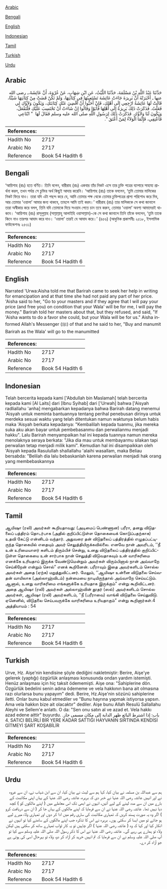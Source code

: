 [Arabic](#arabic)

[Bengali](#bengali)

[English](#english)

[Indonesian](#indonesian)

[Tamil](#tamil)

[Turkish](#turkish)

[Urdu](#urdu)

## Arabic


<div dir="rtl" lang="ar" style={{fontSize:'larger',backgroundColor:'#f8f9fa',padding:20}}>
حَدَّثَنَا عَبْدُ اللَّهِ بْنُ مَسْلَمَةَ، حَدَّثَنَا اللَّيْثُ، عَنِ ابْنِ شِهَابٍ، عَنْ عُرْوَةَ، أَنَّ عَائِشَةََ،ـ رضى الله عنها ـ أَخْبَرَتْهُ أَنَّ بَرِيرَةَ جَاءَتْ عَائِشَةَ تَسْتَعِينُهَا فِي كِتَابَتِهَا، وَلَمْ تَكُنْ قَضَتْ مِنْ كِتَابَتِهَا شَيْئًا، قَالَتْ لَهَا عَائِشَةُ ارْجِعِي إِلَى أَهْلِكِ، فَإِنْ أَحَبُّوا أَنْ أَقْضِيَ عَنْكِ كِتَابَتَكِ، وَيَكُونَ وَلاَؤُكِ لِي فَعَلْتُ‏.‏ فَذَكَرَتْ ذَلِكَ بَرِيرَةُ إِلَى أَهْلِهَا فَأَبَوْا وَقَالُوا إِنْ شَاءَتْ أَنْ تَحْتَسِبَ عَلَيْكِ فَلْتَفْعَلْ، وَيَكُونَ لَنَا وَلاَؤُكِ‏.‏ فَذَكَرَتْ ذَلِكَ لِرَسُولِ اللَّهِ صلى الله عليه وسلم فَقَالَ لَهَا ‏ "‏ ابْتَاعِي فَأَعْتِقِي، فَإِنَّمَا الْوَلاَءُ لِمَنْ أَعْتَقَ ‏"‏‏.‏
</div>
<div style={{backgroundColor:'#f8f9fa',padding:20, marginBottom: 10}}><table> <thead> <tr> <th>References:</th> <th></th> </tr> </thead> <tbody><tr><td>Hadith No</td><td>2717</td></tr><tr><td>Arabic No</td><td>2717</td></tr><tr><td>Reference</td><td>Book 54 Hadith 6</td></tr></tbody></table></div>

## Bengali


<div dir="ltr" lang="bn" style={{fontSize:'larger',backgroundColor:'#f8f9fa',padding:20}}>
‘আয়িশাহ (রাঃ) হতে বর্ণিত। তিনি বলেন, বারীরাহ (রাঃ) একবার তাঁর নিকট এসে তার চুক্তি পত্রের ব্যাপারে সাহায্য প্রার্থনা করল, তখন পর্যন্ত সে চুক্তির অর্থ কিছুই আদায় করেনি। ‘আয়িশাহ (রাঃ) তাকে বললেন, ‘তুমি তোমার মালিকের নিকট ফিরে যাও। তারা যদি এটা পছন্দ করে যে, আমি তোমার পক্ষ থেকে তোমার চুক্তিপত্রের প্রাপ্য পরিশোধ করে দিব, আর তোমার ‘ওয়ালা’ আমার জন্য থাকবে, তাহলে আমি তাই করব।’ বারীরাহ (রাঃ) তার মালিককে সে কথা জানালে তারা অস্বীকার করে বলল, তিনি যদি তোমাকে দিয়ে সওয়াব পেতে চান তবে করুন, তোমার ‘ওয়ালা’ অবশ্য আমাদেরই থাকবে। ‘আয়িশাহ (রাঃ) রাসূলুল্লাহ (সাল্লাল্লাহু আলাইহি ওয়াসাল্লাম)-কে সে কথা জানালে তিনি তাঁকে বললেন, ‘তুমি তাকে কিনে নাও তারপর আযাদ করে দাও। ‘ওয়ালা’ তারই যে আযাদ করে।’ (৪৫৬) (আধুনিক প্রকাশনীঃ ২৫১৮, ইসলামিক ফাউন্ডেশনঃ ২৫৩১)
</div>
<div style={{backgroundColor:'#f8f9fa',padding:20, marginBottom: 10}}><table> <thead> <tr> <th>References:</th> <th></th> </tr> </thead> <tbody><tr><td>Hadith No</td><td>2717</td></tr><tr><td>Arabic No</td><td>2717</td></tr><tr><td>Reference</td><td>Book 54 Hadith 6</td></tr></tbody></table></div>

## English


<div dir="ltr" lang="en" style={{fontSize:'larger',backgroundColor:'#f8f9fa',padding:20}}>
Narrated 'Urwa:Aisha told me that Barirah came to seek her help in writing for emancipation and at that time she had not paid any part of her price. 'Aisha said to her, "Go to your masters and if they agree that I will pay your price (and free you) on condition that your Wala' will be for me, I will pay the money." Barirah told her masters about that, but they refused, and said, "If 'Aisha wants to do a favor she could, but your Wala will be for us." Aisha informed Allah's Messenger (ﷺ) of that and he said to her, "Buy and manumit Barirah as the Wala' will go to the manumitted
</div>
<div style={{backgroundColor:'#f8f9fa',padding:20, marginBottom: 10}}><table> <thead> <tr> <th>References:</th> <th></th> </tr> </thead> <tbody><tr><td>Hadith No</td><td>2717</td></tr><tr><td>Arabic No</td><td>2717</td></tr><tr><td>Reference</td><td>Book 54 Hadith 6</td></tr></tbody></table></div>

## Indonesian


<div dir="ltr" lang="id" style={{fontSize:'larger',backgroundColor:'#f8f9fa',padding:20}}>
Telah bercerita kepada kami ['Abdullah bin Maslamah] telah bercerita kepada kami [Al Laits] dari [Ibnu Syihab] dari ['Urwah] bahwa ['Aisyah radliallahu 'anha] mengabarkan kepadanya bahwa Barirah datang menemui 'Aisyah untuk meminta bantuannya tentang perihal penebusan dirinya untuk merdeka sesuai waktu yang telah ditentukan namun waktunya belum habis maka 'Aisyah berkata kepadanya: "Kembalilah kepada tuanmu, jika mereka suka aku akan bayar untuk pembebasanmu dan perwalianmu menjadi hakku". Lalu Barirah menyampaikan hal ini kepada tuannya namun mereka menolaknya seraya berkata: "Jika dia mau untuk membayarmu silakan tapi perwalian tetap menjadi milik kami". Kemudian hal ini disampaikkan oleh 'Aisyah kepada Rasulullah shallallahu 'alaihi wasallam, maka Beliau bersabda: "Belilah dia lalu bebaskanlah karena perwalian menjadi hak orang yang membebaskannya
</div>
<div style={{backgroundColor:'#f8f9fa',padding:20, marginBottom: 10}}><table> <thead> <tr> <th>References:</th> <th></th> </tr> </thead> <tbody><tr><td>Hadith No</td><td>2717</td></tr><tr><td>Arabic No</td><td>2717</td></tr><tr><td>Reference</td><td>Book 54 Hadith 6</td></tr></tbody></table></div>

## Tamil


<div dir="ltr" lang="ta" style={{fontSize:'larger',backgroundColor:'#f8f9fa',padding:20}}>
ஆயிஷா (ரலி) அவர்கள் கூறியதாவது: (அடிமைப் பெண்ணான) பரீரா, தனது விடுதலைப் பத்திரம் தொடர்பாக (அதில் குறிப்பிட்டுள்ள தொகையைக் கொடுப்பதற்காக) உதவி கேட்டு என்னிடம் வந்தார். அதுவரை தன் விடுதலைப் பத்திரத்தில் எழுதப்பட்டிருந்த தொகையில் எதையும் அவர் செலுத்தியிருக்கவில்லை. எனவே நான் அவரிடம், ‘‘நீ உன் உரிமையாளர் களிடம் திரும்பிச் சென்று, உனது விடுதலைப் பத்திரத்தில் குறிப்பிட்டுள்ள தொகையை உன் சார்பாக நான் செலுத்தி விடுவதாகவும் உன் வாரிசுரிமை எனக்கே உரியதாய் இருக்க வேண்டுமென்றும் அவர்கள் விரும்பினால் நான் அவ்வாறே செய்கிறேன் என்றும் சொல்” எனக் கூறினேன். பரீராவும் இதை அவர்களிடம் சொல்ல அவர்கள் அதை (ஏற்க) மறுத்துவிட்டனர். மேலும், ‘‘ஆயிஷா உன்னை விடுதலை செய்வதன் வாயிலாக (அல்லாஹ்விடம்) நன்மையை நாடியிருந்தால் அவ்வாறே செய்யட்டும். ஆனால், உனது வாரிசுரிமை எங்களுக்கே உரியதாக இருக்கும்” என்று கூறிவிட்டனர். அதை ஆயிஷா (ரலி) அவர்கள் அல்லாஹ்வின் தூதர் (ஸல்) அவர்களிடம் சொல்ல அவர்கள், ஆயிஷா (ரலி) அவர்களிடம், ‘‘நீ (பரீராவை) வாங்கி விடுதலை செய்துவிடு. ஏனெனில், விடுதலை செய்பவருக்கே வாரிசுரிமை உரியதாகும்” என்று கூறினார்கள்.4 அத்தியாயம் : 54
</div>
<div style={{backgroundColor:'#f8f9fa',padding:20, marginBottom: 10}}><table> <thead> <tr> <th>References:</th> <th></th> </tr> </thead> <tbody><tr><td>Hadith No</td><td>2717</td></tr><tr><td>Arabic No</td><td>2717</td></tr><tr><td>Reference</td><td>Book 54 Hadith 6</td></tr></tbody></table></div>

## Turkish


<div dir="ltr" lang="tr" style={{fontSize:'larger',backgroundColor:'#f8f9fa',padding:20}}>
Urve, Hz. Aişe'nin kendisine şöyle dediğini nakletmiştir: Berire, Aişe'ye gelerek (yaptığı) özgürlük anlaşması konusunda ondan yardım istemişti. Henüz anlaşması için hiç taksit ödememişti. Aişe ona: "Sahiplerine dön. Özgürlük bedelini senin adına ödememe ve vela hakkının bana ait olmasına razı olurlarsa bunu yapayım" dedi. Berire, Hz.Aişe'nin sözünü sahiplerine iletti. Onlar bunu kabul etmediler ve "Bunu hayrına yapmak istiyorsa yapsın. Ama vela hakkın bize ait olacaktır" dediler. Aişe bunu Allah Resulü Sallallahu Aleyhi ve Sellem'e anlattı. O da: "Sen onu satın al ve azad et. Vela hakkı azad edene aittir" buyurdu. باب: إذا اشترط البائع ظهر الدابة إلى مكان مسمى جاز. 4. SATICI BELİRLİ BİR YERE KADAR SATTlĞI HAYVANIN SIRTINDA KENDİSİ GİTMEYİ ŞART KOŞABİLİR
</div>
<div style={{backgroundColor:'#f8f9fa',padding:20, marginBottom: 10}}><table> <thead> <tr> <th>References:</th> <th></th> </tr> </thead> <tbody><tr><td>Hadith No</td><td>2717</td></tr><tr><td>Arabic No</td><td>2717</td></tr><tr><td>Reference</td><td>Book 54 Hadith 6</td></tr></tbody></table></div>

## Urdu


<div dir="rtl" lang="ur" style={{fontSize:'larger',backgroundColor:'#f8f9fa',padding:20}}>
ہم سے عبداللہ بن مسلمہ نے بیان کیا، کہا ہم سے لیث نے بیان کیا، ان سے ابن شہاب نے، ان سے عروہ نے اور انہیں عائشہ رضی اللہ عنہا نے خبر دی کہ بریرہ، عائشہ رضی اللہ عنہا کے یہاں اپنی مکاتبت کے بارے میں ان سے مدد لینے کے لیے آئیں، انہوں نے ابھی تک اس معاملے میں ( اپنے مالکوں کو ) کچھ دیا نہیں تھا۔ عائشہ رضی اللہ عنہا نے ان سے فرمایا کہ اپنے مالکوں کے یہاں جا کر ( ان سے دریافت کرو ) اگر وہ یہ صورت پسند کریں کہ تمہاری مکاتبت کی ساری رقم میں ادا کر دوں اور تمہاری ولاء میرے لیے ہو جائے تو میں ایسا کر سکتی ہوں۔ بریرہ نے اس کا تذکرہ جب اپنے مالکوں کے سامنے کیا تو انہوں نے انکار کیا اور کہا کہ وہ ( عائشہ رضی اللہ عنہا ) اگر چاہیں تو یہ کار ثواب تمہارے ساتھ کر سکتی ہیں لیکن ولاء تو ہمارے ہی رہے گی۔ عائشہ رضی اللہ عنہا نے اس کا ذکر رسول اللہ صلی اللہ علیہ وسلم سے کیا تو آپ صلی اللہ علیہ وسلم نے ان سے فرمایا کہ تم انہیں خرید کر آزاد کر دو، ولاء تو بہرحال اسی کی ہوتی ہے جو آزاد کر دے۔
</div>
<div style={{backgroundColor:'#f8f9fa',padding:20, marginBottom: 10}}><table> <thead> <tr> <th>References:</th> <th></th> </tr> </thead> <tbody><tr><td>Hadith No</td><td>2717</td></tr><tr><td>Arabic No</td><td>2717</td></tr><tr><td>Reference</td><td>Book 54 Hadith 6</td></tr></tbody></table></div>
